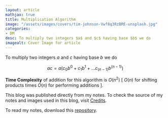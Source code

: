 ```yaml
---
layout: article
mathjax: true
title: Multiplication Algorithm
image: "/assets/images/covers/tim-johnson-Vwf8q3RzBRE-unsplash.jpg"
categories:
- DM
desc: To multiply two integers $a$ and $c$ having base $b$ we do 
imagealt: Cover Image for article
---
```


To multiply two integers $a$ and $c$ having base $b$ we do




















































































































































































































































































































































































































$$ac = a(c_0 b^0 + c_1 b^1 + \dots c_{(n-1)} b^{(n-1)})$$





















































































































































































































































































































































































































<b>Time Complexity</b> of addition for this algorithm is $O(n^2)$ \[ $O(n)$ for shifting products times $O(n)$ for performing additions \].























































































































































































































































































































































































































This blog was published directly from my notes.
To check the source of my notes and images used in this blog, visit <a href="/credits.html" target="_blank">Credits</a>.

To read my notes, download this <a href="https://github.com/bovem/CS" target="blank">repository</a>.